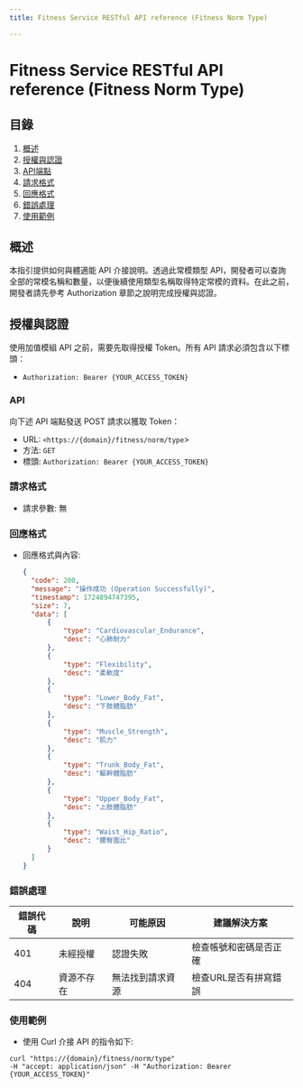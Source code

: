 ```yaml
---
title: Fitness Service RESTful API reference (Fitness Norm Type)

---
```


# Fitness Service RESTful API reference (Fitness Norm Type)

## 目錄
1. [概述](#概述)
2. [授權與認證](#授權與認證)
3. [API端點](#API)
4. [請求格式](#請求格式)
5. [回應格式](#回應格式)
6. [錯誤處理](#錯誤處理)
7. [使用範例](#使用範例)

## 概述
本指引提供如何與體適能 API 介接說明。透過此常模類型 API，開發者可以查詢全部的常模名稱和數量，以便後續使用類型名稱取得特定常模的資料。在此之前，開發者請先參考 Authorization 章節之說明完成授權與認證。

## 授權與認證
使用加值模組 API 之前，需要先取得授權 Token。所有 API 請求必須包含以下標頭：

- `Authorization: Bearer {YOUR_ACCESS_TOKEN}`

### API
向下述 API 端點發送 POST 請求以獲取 Token：
- URL: `<https://{domain}/fitness/norm/type`>
- 方法: `GET`
- 標頭: `Authorization: Bearer {YOUR_ACCESS_TOKEN}`

### 請求格式
- 請求參數: 無

### 回應格式
- 回應格式與內容:
  ```json
  {
    "code": 200,
    "message": "操作成功 (Operation Successfully)",
    "timestamp": 1724894747395,
    "size": 7,
    "data": [
        {
            "type": "Cardiovascular_Endurance",
            "desc": "心肺耐力"
        },
        {
            "type": "Flexibility",
            "desc": "柔軟度"
        },
        {
            "type": "Lower_Body_Fat",
            "desc": "下肢體脂肪"
        },
        {
            "type": "Muscle_Strength",
            "desc": "肌力"
        },
        {
            "type": "Trunk_Body_Fat",
            "desc": "軀幹體脂肪"
        },
        {
            "type": "Upper_Body_Fat",
            "desc": "上肢體脂肪"
        },
        {
            "type": "Waist_Hip_Ratio",
            "desc": "腰臀圍比"
        }
    ]
  }

### 錯誤處理
| 錯誤代碼 | 說明 | 可能原因 | 建議解決方案 |
| -------- | -------- | -------- | -------- |
| 401 | 未經授權 | 認證失敗 | 檢查帳號和密碼是否正確 |
| 404 | 資源不存在 | 無法找到請求資源 | 檢查URL是否有拼寫錯誤 |

### 使用範例
- 使用 Curl 介接 API 的指令如下:
```shell=
curl "https://{domain}/fitness/norm/type"
-H "accept: application/json" -H "Authorization: Bearer {YOUR_ACCESS_TOKEN}"
```